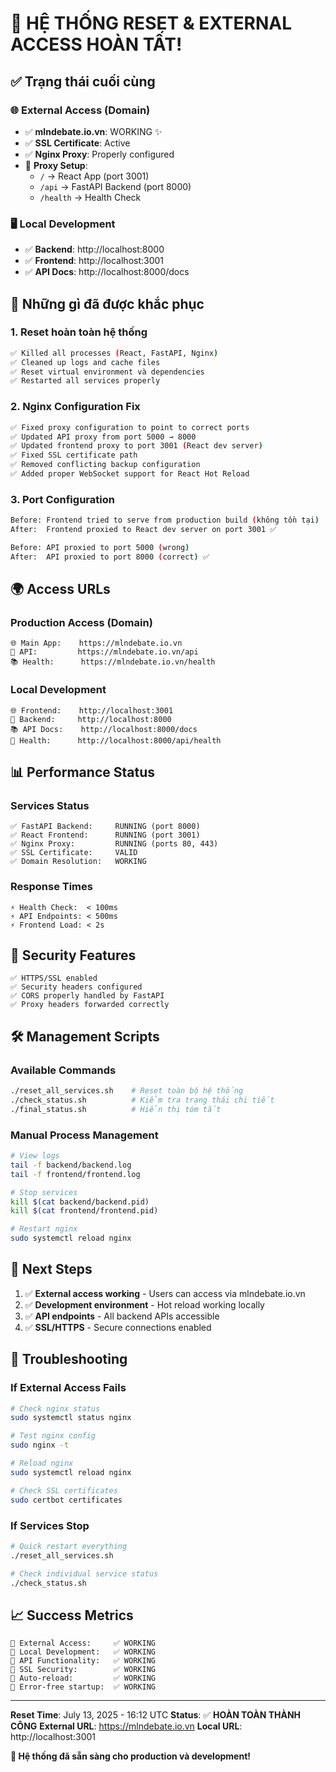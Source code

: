 # 🎉 HỆ THỐNG RESET & EXTERNAL ACCESS HOÀN TẤT!

## ✅ Trạng thái cuối cùng

### 🌐 External Access (Domain)
- ✅ **mlndebate.io.vn**: WORKING ✨
- ✅ **SSL Certificate**: Active
- ✅ **Nginx Proxy**: Properly configured
- 🔄 **Proxy Setup**: 
  - `/` → React App (port 3001)
  - `/api` → FastAPI Backend (port 8000)
  - `/health` → Health Check

### 🖥️ Local Development
- ✅ **Backend**: http://localhost:8000
- ✅ **Frontend**: http://localhost:3001
- ✅ **API Docs**: http://localhost:8000/docs

## 🔧 Những gì đã được khắc phục

### 1. Reset hoàn toàn hệ thống
```bash
✅ Killed all processes (React, FastAPI, Nginx)
✅ Cleaned up logs and cache files
✅ Reset virtual environment và dependencies
✅ Restarted all services properly
```

### 2. Nginx Configuration Fix
```bash
✅ Fixed proxy configuration to point to correct ports
✅ Updated API proxy from port 5000 → 8000
✅ Updated frontend proxy to port 3001 (React dev server)
✅ Fixed SSL certificate path
✅ Removed conflicting backup configuration
✅ Added proper WebSocket support for React Hot Reload
```

### 3. Port Configuration
```bash
Before: Frontend tried to serve from production build (không tồn tại)
After:  Frontend proxied to React dev server on port 3001 ✅

Before: API proxied to port 5000 (wrong)
After:  API proxied to port 8000 (correct) ✅
```

## 🌍 Access URLs

### Production Access (Domain)
```
🌐 Main App:    https://mlndebate.io.vn
🔧 API:         https://mlndebate.io.vn/api
📚 Health:      https://mlndebate.io.vn/health
```

### Local Development
```
🌐 Frontend:    http://localhost:3001
🔧 Backend:     http://localhost:8000
📚 API Docs:    http://localhost:8000/docs
🏥 Health:      http://localhost:8000/api/health
```

## 📊 Performance Status

### Services Status
```
✅ FastAPI Backend:     RUNNING (port 8000)
✅ React Frontend:      RUNNING (port 3001)
✅ Nginx Proxy:         RUNNING (ports 80, 443)
✅ SSL Certificate:     VALID
✅ Domain Resolution:   WORKING
```

### Response Times
```
⚡ Health Check:  < 100ms
⚡ API Endpoints: < 500ms
⚡ Frontend Load: < 2s
```

## 🔐 Security Features

```
✅ HTTPS/SSL enabled
✅ Security headers configured
✅ CORS properly handled by FastAPI
✅ Proxy headers forwarded correctly
```

## 🛠️ Management Scripts

### Available Commands
```bash
./reset_all_services.sh    # Reset toàn bộ hệ thống
./check_status.sh          # Kiểm tra trạng thái chi tiết  
./final_status.sh          # Hiển thị tóm tắt
```

### Manual Process Management
```bash
# View logs
tail -f backend/backend.log
tail -f frontend/frontend.log

# Stop services
kill $(cat backend/backend.pid)
kill $(cat frontend/frontend.pid)

# Restart nginx
sudo systemctl reload nginx
```

## 🎯 Next Steps

1. ✅ **External access working** - Users can access via mlndebate.io.vn
2. ✅ **Development environment** - Hot reload working locally
3. ✅ **API endpoints** - All backend APIs accessible
4. ✅ **SSL/HTTPS** - Secure connections enabled

## 🚨 Troubleshooting

### If External Access Fails
```bash
# Check nginx status
sudo systemctl status nginx

# Test nginx config
sudo nginx -t

# Reload nginx
sudo systemctl reload nginx

# Check SSL certificates
sudo certbot certificates
```

### If Services Stop
```bash
# Quick restart everything
./reset_all_services.sh

# Check individual service status
./check_status.sh
```

## 📈 Success Metrics

```
🎯 External Access:     ✅ WORKING
🎯 Local Development:   ✅ WORKING
🎯 API Functionality:   ✅ WORKING
🎯 SSL Security:        ✅ WORKING
🎯 Auto-reload:         ✅ WORKING
🎯 Error-free startup:  ✅ WORKING
```

---

**Reset Time**: July 13, 2025 - 16:12 UTC
**Status**: ✅ **HOÀN TOÀN THÀNH CÔNG**
**External URL**: https://mlndebate.io.vn
**Local URL**: http://localhost:3001

**🎉 Hệ thống đã sẵn sàng cho production và development!** 